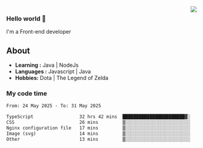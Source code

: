 <img align='right' src="https://github-readme-stats.vercel.app/api?username=jumodada&show_icons=true&theme=vue">

### Hello world 👋

I'm a Front-end developer 
    
## About
-  **Learning :** Java | NodeJs
-  **Languages :** Javascript | Java
-  **Hobbies:** Dota | The Legend of Zelda

### My code time

<!--START_SECTION:waka-->

```txt
From: 24 May 2025 - To: 31 May 2025

TypeScript                 32 hrs 42 mins  ███████████████████████▓░   94.90 %
CSS                        26 mins         ▒░░░░░░░░░░░░░░░░░░░░░░░░   01.29 %
Nginx configuration file   17 mins         ▒░░░░░░░░░░░░░░░░░░░░░░░░   00.82 %
Image (svg)                14 mins         ▒░░░░░░░░░░░░░░░░░░░░░░░░   00.71 %
Other                      13 mins         ▒░░░░░░░░░░░░░░░░░░░░░░░░   00.67 %
```

<!--END_SECTION:waka-->
